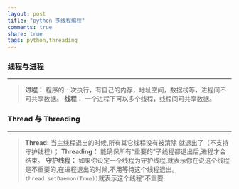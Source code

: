 ```yaml
---
layout: post
title: "python 多线程编程"
comments: true
share: true
tags: python,threading
---
```


### 线程与进程
---
> **进程：** 程序的一次执行，有自己的内存，地址空间，数据栈等，进程间不可共享数据。
> **线程：** 一个进程下可以多个线程，线程间可共享数据。

### Thread 与 Threading
---
> **Thread:** 当主线程退出的时候,所有其它线程没有被清除 就退出了（不支持守护线程）；
> **Threading：** 能确保所有“重要的”子线程都退出后,进程才会结束。
> **守护线程：** 如果你设定一个线程为守护线程,就表示你在说这个线程是不重要的,在进程退出的时候,不用等待这个线程退出。`thread.setDaemon(True))`就表示这个线程“不重要.


